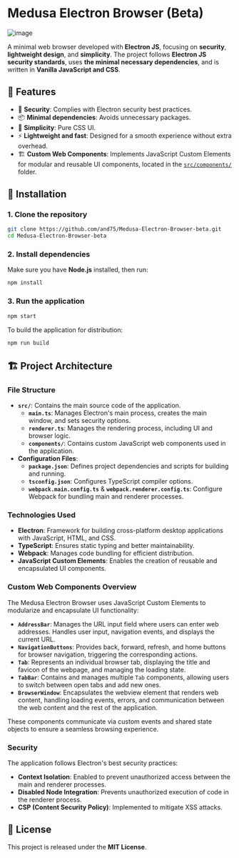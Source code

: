 # Medusa Electron Browser (Beta)

![image](https://github.com/user-attachments/assets/685e5293-95ac-4214-8019-f12b72f1cac7)

A minimal web browser developed with **Electron JS**, focusing on **security**, **lightweight design**, and **simplicity**. The project follows **Electron JS security standards**, uses **the minimal necessary dependencies**, and is written in **Vanilla JavaScript and CSS**.

## 📌 Features

- 🔐 **Security**: Complies with Electron security best practices.
- 📦 **Minimal dependencies**: Avoids unnecessary packages.
- 🎨 **Simplicity**: Pure CSS UI.
- ⚡ **Lightweight and fast**: Designed for a smooth experience without extra overhead.
- 🏗 **Custom Web Components**: Implements JavaScript Custom Elements for modular and reusable UI components, located in the [`src/components/`](https://github.com/and75/Medusa-Electron-Browser-beta/tree/main/src/components) folder.

## 🚀 Installation

### 1. Clone the repository

```sh
git clone https://github.com/and75/Medusa-Electron-Browser-beta.git
cd Medusa-Electron-Browser-beta
```

### 2. Install dependencies

Make sure you have **Node.js** installed, then run:

```sh
npm install
```

### 3. Run the application

```sh
npm start
```

To build the application for distribution:

```sh
npm run build
```

## 🏗️ Project Architecture

### File Structure

- **`src/`**: Contains the main source code of the application.
  - **`main.ts`**: Manages Electron's main process, creates the main window, and sets security options.
  - **`renderer.ts`**: Manages the rendering process, including UI and browser logic.
  - **`components/`**: Contains custom JavaScript web components used in the application.
- **Configuration Files**:
  - **`package.json`**: Defines project dependencies and scripts for building and running.
  - **`tsconfig.json`**: Configures TypeScript compiler options.
  - **`webpack.main.config.ts`** & **`webpack.renderer.config.ts`**: Configure Webpack for bundling main and renderer processes.

### Technologies Used

- **Electron**: Framework for building cross-platform desktop applications with JavaScript, HTML, and CSS.
- **TypeScript**: Ensures static typing and better maintainability.
- **Webpack**: Manages code bundling for efficient distribution.
- **JavaScript Custom Elements**: Enables the creation of reusable and encapsulated UI components.

### Custom Web Components Overview

The Medusa Electron Browser uses JavaScript Custom Elements to modularize and encapsulate UI functionality:

- **`AddressBar`**: Manages the URL input field where users can enter web addresses. Handles user input, navigation events, and displays the current URL.
- **`NavigationButtons`**: Provides back, forward, refresh, and home buttons for browser navigation, triggering the corresponding actions.
- **`Tab`**: Represents an individual browser tab, displaying the title and favicon of the webpage, and managing the loading state.
- **`TabBar`**: Contains and manages multiple `Tab` components, allowing users to switch between open tabs and add new ones.
- **`BrowserWindow`**: Encapsulates the webview element that renders web content, handling loading events, errors, and communication between the web content and the rest of the application.

These components communicate via custom events and shared state objects to ensure a seamless browsing experience.

### Security

The application follows Electron's best security practices:

- **Context Isolation**: Enabled to prevent unauthorized access between the main and renderer processes.
- **Disabled Node Integration**: Prevents unauthorized execution of code in the renderer process.
- **CSP (Content Security Policy)**: Implemented to mitigate XSS attacks.

## 📜 License

This project is released under the **MIT License**.

